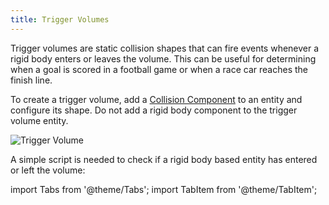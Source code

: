 ```yaml
---
title: Trigger Volumes
---
```


Trigger volumes are static collision shapes that can fire events whenever a rigid body enters or leaves the volume. This can be useful for determining when a goal is scored in a football game or when a race car reaches the finish line.

To create a trigger volume, add a [Collision Component][1] to an entity and configure its shape. Do not add a rigid body component to the trigger volume entity.

![Trigger Volume](/img/user-manual/physics/trigger-volume.png)

A simple script is needed to check if a rigid body based entity has entered or left the volume:

import Tabs from '@theme/Tabs';
import TabItem from '@theme/TabItem';

<Tabs defaultValue="classic" groupId='script-code'>
<!-- <TabItem  value="esm" label="ESM">

```javascript
import { Script } from 'playcanvas';

export class TriggerVolume extends Script {
    static scriptName = "triggerVolume";

    initialize() {
        this.entity.collision.on('triggerenter', (entity) => {
            console.log(`${entity.name} has entered trigger volume.`);
        });
        this.entity.collision.on('triggerleave', (entity) => {
            console.log(`${entity.name} has left trigger volume.`);
        });
    }
}
```

</TabItem> -->
<TabItem value="classic" label="Classic">

```javascript
var TriggerVolume = pc.createScript('triggerVolume');

// initialize code called once per entity
TriggerVolume.prototype.initialize = function() {
    this.entity.collision.on('triggerenter', function (entity) {
        console.log(entity.name + ' has entered trigger volume.');
    });
    this.entity.collision.on('triggerleave', function (entity) {
        console.log(entity.name + ' has left trigger volume.');
    });
};
```

</TabItem>
</Tabs>

[1]: /user-manual/scenes/components/collision
